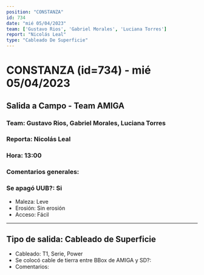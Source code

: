 ```yaml
---
position: "CONSTANZA"
id: 734
date: "mié 05/04/2023"
team: ['Gustavo Rios', 'Gabriel Morales', 'Luciana Torres']
report: "Nicolás Leal"
type: "Cableado De Superficie"
---
```


# CONSTANZA (id=734) - mié 05/04/2023
## Salida a Campo - Team AMIGA
### Team: Gustavo Rios, Gabriel Morales, Luciana Torres
### Reporta: Nicolás Leal
### Hora: 13:00
### Comentarios generales: 
### Se apagó UUB?: Si 
- Maleza: Leve
- Erosión: Sin erosión
- Acceso: Fácil
---------
## Tipo de salida: Cableado de Superficie
   - Cableado: T1, Serie, Power
   - Se colocó cable de tierra entre BBox de AMIGA y SD?: 
   - Comentarios: 
